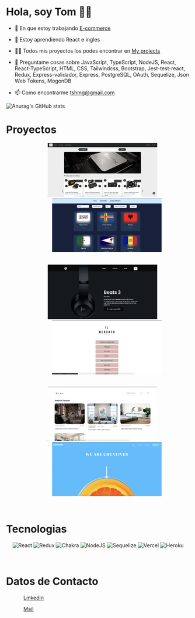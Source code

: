 # Hola, soy Tom 👋🏼


- 🔭 En que estoy trabajando [E-commerce](https://e-commerce-pf.vercel.app/)

- 🌱 Estoy aprendiendo React e ingles

- 👨‍💻 Todos mis proyectos los podes encontrar en [My projects](https://github.com/Tomashanahan?tab=repositories)

- 💬 Preguntame cosas sobre JavaScript, TypeScript, NodeJS, React, React-TypeScript, HTML, CSS, Tailwindcss, Bootstrap, Jest-test-react, Redux, Express-validador, Express, PostgreSQL, OAuth,  Sequelize, Json Web Tokens,  MogonDB

- 📫 Como encontrarme tshmg@gmail.com

![Anurag's GitHub stats](https://github-readme-stats.vercel.app/api?username=Tomashanahan&show_icons=true&theme=nord)

##


<h1>Proyectos</h1>
<ul>
  <ol align='center'>
      <a href='https://e-commerce-pf.vercel.app/' target='_blank'><img  src='img/e_commerce.png' alt='Proyecto' width='300px'/></a>
      &nbsp&nbsp&nbsp&nbsp&nbsp
      <a href='https://pi-countries-main-five.vercel.app/home' target='_blank'><img  src='img/PI.png' alt='Proyecto' width='300px'/></a>
  </ol>
  <ol align='center'>
    </br>
    <a href='https://lnkd.in/d9wvXd9S' target='_blank'><img  src='img/beats.png' alt='Proyecto' width='300px'/></a>
    &nbsp&nbsp&nbsp&nbsp&nbsp
    <a href='https://ilmercatodelabasto.com/index.html/' target='_blank'><img  src='img/Carta.png' alt='Proyecto' width='300px'/></a>
  </ol>
  <ol align='center'>
    </br>
    <a href='https://lnkd.in/dr5x36gP' target='_blank'><img  src='img/windbnb.png' alt='Proyecto' width='300px'/></a>
    &nbsp&nbsp&nbsp&nbsp&nbsp
    <a href='https://lnkd.in/dEunMdx4' target='_blank'><img  src='img/sunnyside.png' alt='Proyecto' width='300px'/></a>
  </ol>
</ul>


</br>
<h1>Tecnologias</h1>
<div align='center'>
  <img src='https://img.shields.io/badge/react-%2320232a.svg?style=for-the-badge&logo=react&logoColor=%2361DAFB' alt='React'/>
  <img src='https://img.shields.io/badge/redux-%23593d88.svg?style=for-the-badge&logo=redux&logoColor=white' alt='Redux'/>
  <img src='https://img.shields.io/badge/chakra-%234ED1C5.svg?style=for-the-badge&logo=chakraui&logoColor=white' alt='Chakra'/>
  <img src='https://img.shields.io/badge/node.js-6DA55F?style=for-the-badge&logo=node.js&logoColor=white' alt='NodeJS'/>
  <img src='https://img.shields.io/badge/Sequelize-52B0E7?style=for-the-badge&logo=Sequelize&logoColor=white' alt='Sequelize'/>
  <img src='https://img.shields.io/badge/vercel-%23000000.svg?style=for-the-badge&logo=vercel&logoColor=white' alt='Vercel'/>
  <img src='https://img.shields.io/badge/heroku-%23430098.svg?style=for-the-badge&logo=heroku&logoColor=white' alt='Heroku'/>
</div>
</br>

</br>

<h1>Datos de Contacto</h1>
<ul>
  <ol><a target='blank' href="https://www.linkedin.com/in/tomas-shanahan">Linkedin</a></ol>
  <ol><a href="mailto:tshmg@hotmail.com">Mail</a></ol>
</ul>

